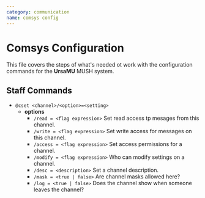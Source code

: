 ```yaml
---
category: communication
name: comsys config
---
```


# Comsys Configuration

This file covers the steps of what's needed ot work with the configuration commands for the **UrsaMU** MUSH system.

## Staff Commands

- `@cset <channel>/<option>=<setting>`
  - **options**
    - `/read = <flag expression>` Set read access tp mesages from this channel.
    - `/write = <flag expression>` Set write access for messages on this channel.
    - `/access = <flag expression>` Set access permissions for a channel.
    - `/modify = <flag expression>` Who can modify settings on a channel.
    - `/desc = <description>` Set a channel description.
    - `/mask = <true | false>` Are channel masks allowed here?
    - `/log = <true | false>` Does the channel show when someone leaves the channel?
